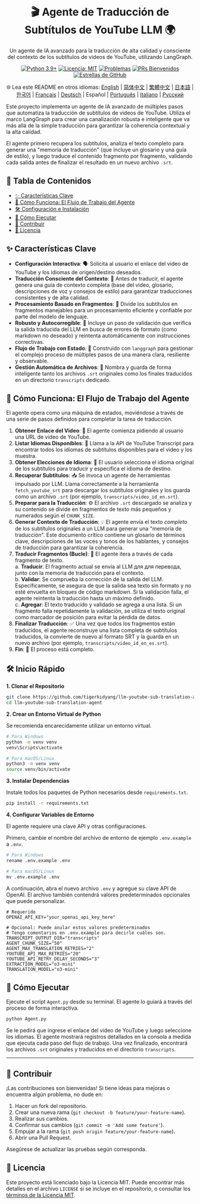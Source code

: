 <div align="center">
  <h1>🎬 Agente de Traducción de Subtítulos de YouTube LLM 🌍</h1>
  <p>
    Un agente de IA avanzado para la traducción de alta calidad y consciente del contexto de los subtítulos de videos de YouTube, utilizando LangGraph.
  </p>
  <p>
    <!-- Insignias -->
    <a href="https://www.python.org/"><img src="https://img.shields.io/badge/Python-3.9%2B-blue.svg" alt="Python 3.9+"></a>
    <a href="https://opensource.org/licenses/MIT"><img src="https://img.shields.io/badge/License-MIT-yellow.svg" alt="Licencia: MIT"></a>
    <a href="https://github.com/tigerkidyang/llm-youtube-sub-translation-agent/issues"><img src="https://img.shields.io/github/issues/tigerkidyang/llm-youtube-sub-translation-agent" alt="Problemas"></a>
    <a href="https://github.com/tigerkidyang/llm-youtube-sub-translation-agent/pulls"><img src="https://img.shields.io/badge/PRs-welcome-brightgreen.svg" alt="PRs Bienvenidos"></a>
    <a href="https://github.com/tigerkidyang/llm-youtube-sub-translation-agent/stargazers"><img src="https://img.shields.io/github/stars/tigerkidyang/llm-youtube-sub-translation-agent?style=social" alt="Estrellas de GitHub"></a>
  </p>
  <p>
    🌐 Lea este README en otros idiomas:
    <a href="README.md">English</a> | <a href="README_zh.md">简体中文</a> | <a href="README_zh_TW.md">繁體中文</a> | <a href="README_ja.md">日本語</a> | <a href="README_ko.md">한국어</a> | <a href="README_fr.md">Français</a> | <a href="README_de.md">Deutsch</a> | Español | <a href="README_pt.md">Português</a> | <a href="README_it.md">Italiano</a> | <a href="README_ru.md">Русский</a>
  </p>
</div>

Este proyecto implementa un agente de IA avanzado de múltiples pasos que automatiza la traducción de subtítulos de videos de YouTube. Utiliza el marco LangGraph para crear una canalización robusta e inteligente que va más allá de la simple traducción para garantizar la coherencia contextual y la alta calidad.

El agente primero recupera los subtítulos, analiza el texto completo para generar una "memoria de traducción" (que incluye un glosario y una guía de estilo), y luego traduce el contenido fragmento por fragmento, validando cada salida antes de finalizar el resultado en un nuevo archivo `.srt`.

## 📖 Tabla de Contenidos

- [✨ Características Clave](#-características-clave)
- [🚀 Cómo Funciona: El Flujo de Trabajo del Agente](#-cómo-funciona-el-flujo-de-trabajo-del-agente)
- [🛠️ Configuración e Instalación](#️-configuración-e-instalación)
- [🏃 Cómo Ejecutar](#-cómo-ejecutar)
- [🤝 Contribuir](#-contribuir)
- [📄 Licencia](#-licencia)

## ✨ Características Clave

-   **Configuración Interactiva**: 🗣️ Solicita al usuario el enlace del video de YouTube y los idiomas de origen/destino deseados.
-   **Traducción Consciente del Contexto**: 🧠 Antes de traducir, el agente genera una guía de contexto completa (base del video, glosario, descripciones de voz y consejos de estilo) para garantizar traducciones consistentes y de alta calidad.
-   **Procesamiento Basado en Fragmentos**: 🧩 Divide los subtítulos en fragmentos manejables para un procesamiento eficiente y confiable por parte del modelo de lenguaje.
-   **Robusto y Autocorregible**: 💪 Incluye un paso de validación que verifica la salida traducida del LLM en busca de errores de formato (como markdown no deseado) y reintenta automáticamente con instrucciones correctivas.
-   **Flujo de Trabajo con Estado**: 🔄 Construido con `langgraph` para gestionar el complejo proceso de múltiples pasos de una manera clara, resiliente y observable.
-   **Gestión Automática de Archivos**: 📂 Nombra y guarda de forma inteligente tanto los archivos `.srt` originales como los finales traducidos en un directorio `transcripts` dedicado.

## 🚀 Cómo Funciona: El Flujo de Trabajo del Agente

El agente opera como una máquina de estados, moviéndose a través de una serie de pasos definidos para completar la tarea de traducción.

1.  **Obtener Enlace del Video**: 🔗 El agente comienza pidiendo al usuario una URL de video de YouTube.
2.  **Listar Idiomas Disponibles**: 📜 Llama a la API de YouTube Transcript para encontrar todos los idiomas de subtítulos disponibles para el video y los muestra.
3.  **Obtener Elecciones de Idioma**: 🎯 El usuario selecciona el idioma original de los subtítulos para traducir y especifica el idioma de destino.
4.  **Recuperar Subtítulos**: 📥 Se invoca un agente de herramientas impulsado por LLM. Llama correctamente a la herramienta `fetch_youtube_srt` para descargar los subtítulos originales y los guarda como un archivo `.srt` (por ejemplo, `transcripts/video_id_en.srt`).
5.  **Preparar para la Traducción**: ⚙️ El archivo `.srt` descargado se analiza y su contenido se divide en fragmentos de texto más pequeños y numerados según el `CHUNK_SIZE`.
6.  **Generar Contexto de Traducción**: 💡 El agente envía el texto *completo* de los subtítulos originales a un LLM para generar una "memoria de traducción". Este documento crítico contiene un glosario de términos clave, descripciones de las voces y tonos de los hablantes, y consejos de traducción para garantizar la coherencia.
7.  **Traducir Fragmentos (Bucle)**: 🔁 El agente itera a través de cada fragmento de texto.  
    a.  **Traducir**: El fragmento actual se envía al LLM для для перевода, junto con la memoria de traducción para el contexto.  
    b.  **Validar**: Se comprueba la corrección de la salida del LLM. Específicamente, se asegura de que la salida sea texto sin formato y no esté envuelta en bloques de código markdown. Si la validación falla, el agente reintenta la traducción hasta un máximo definido.  
    c.  **Agregar**: El texto traducido y validado se agrega a una lista. Si un fragmento falla repetidamente la validación, se utiliza el texto original como marcador de posición para evitar la pérdida de datos.  
8.  **Finalizar Traducción**: ✅ Una vez que todos los fragmentos están traducidos, el agente reconstruye una lista completa de subtítulos traducidos, la convierte de nuevo al formato SRT y la guarda en un nuevo archivo (por ejemplo, `transcripts/video_id_en_es.srt`).
9.  **Fin**: 🎉 El proceso está completo.

## 🛠️ Inicio Rápido

**1. Clonar el Repositorio**

```bash
git clone https://github.com/tigerkidyang/llm-youtube-sub-translation-agent.git
cd llm-youtube-sub-translation-agent
```

**2. Crear un Entorno Virtual de Python**

Se recomienda encarecidamente utilizar un entorno virtual.

```bash
# Para Windows
python -m venv venv
venv\Scripts\activate

# Para macOS/Linux
python3 -m venv venv
source venv/bin/activate
```

**3. Instalar Dependencias**

Instale todos los paquetes de Python necesarios desde `requirements.txt`.

```bash
pip install -r requirements.txt
```

**4. Configurar Variables de Entorno**

El agente requiere una clave API y otras configuraciones.

Primero, cambie el nombre del archivo de entorno de ejemplo `.env.example` a `.env`.

```bash
# Para Windows
rename .env.example .env

# Para macOS/Linux
mv .env.example .env
```

A continuación, abra el nuevo archivo `.env` y agregue su clave API de OpenAI. El archivo también contendrá valores predeterminados opcionales que puede personalizar.

```env
# Requerido
OPENAI_API_KEY="your_openai_api_key_here"

# Opcional: Puede anular estos valores predeterminados
# Tengo comentarios en .env.example para decirle cuáles son.
TRANSCRIPT_OUTPUT_DIR="transcripts"
AGENT_CHUNK_SIZE="50"
AGENT_MAX_TRANSLATION_RETRIES="2"
YOUTUBE_API_MAX_RETRIES="20"
YOUTUBE_API_RETRY_DELAY_SECONDS="3"
EXTRACTION_MODEL="o3-mini"
TRANSLATION_MODEL="o3-mini"
```

## 🏃 Cómo Ejecutar

Ejecute el script `Agent.py` desde su terminal. El agente lo guiará a través del proceso de forma interactiva.

```bash
python Agent.py
```

Se le pedirá que ingrese el enlace del video de YouTube y luego seleccione los idiomas. El agente mostrará registros detallados en la consola a medida que ejecuta cada paso del flujo de trabajo. Una vez finalizado, encontrará los archivos `.srt` originales y traducidos en el directorio `transcripts`.

---

## 🤝 Contribuir

¡Las contribuciones son bienvenidas! Si tiene ideas para mejoras o encuentra algún problema, no dude en:

1.  Hacer un fork del repositorio.
2.  Crear una nueva rama (`git checkout -b feature/your-feature-name`).
3.  Realizar sus cambios.
4.  Confirmar sus cambios (`git commit -m 'Add some feature'`).
5.  Empujar a la rama (`git push origin feature/your-feature-name`).
6.  Abrir una Pull Request.

Asegúrese de actualizar las pruebas según corresponda.

## 📄 Licencia

Este proyecto está licenciado bajo la Licencia MIT. Puede encontrar más detalles en el archivo `LICENSE` si se incluye en el repositorio, o consultar los [términos de la Licencia MIT](https://opensource.org/licenses/MIT).
